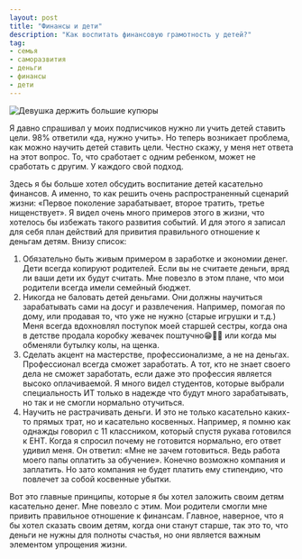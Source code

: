 ```yaml
---
layout: post
title: "Финансы и дети"
description: "Как воспитать финансовую грамотность у детей?"
tag:
- семья
- саморазвития
- деньги
- финансы
- дети
---
```

![Девушка держить большие купюры][header]

Я давно спрашивал у моих подписчиков нужно ли учить детей ставить цели. 98% ответили «да, нужно учить». Но теперь возникает проблема, как можно научить детей ставить цели. Честно скажу, у меня нет ответа на этот вопрос. То, что сработает с одним ребенком, может не сработать с другим. У каждого свой подход. 

Здесь я бы больше хотел обсудить воспитание детей касательно финансов. А именно, то как решить очень распространенный сценарий жизни: «Первое поколение зарабатывает, второе тратить, третье нищенствует». Я видел очень много примеров этого в жизни, что хотелось бы избежать такого развития событий. И для этого я записал для себя план действий для привития правильного отношение к деньгам детям. Внизу список:

1. Обязательно быть живым примером в заработке и  экономии денег. Дети всегда копируют родителей. Если вы не считаете деньги, вряд ли ваши дети их будут считать. Мне повезло в этом плане, что мои родители всегда имели семейный бюджет. 
2. Никогда не баловать детей деньгами. Они должны научиться зарабатывать сами на досуг и развлечения. Например, помогая по дому, или продавая то, что уже не нужно (старые игрушки и т.д.) Меня всегда вдохновлял поступок моей старшей сестры, когда она в детстве продала коробку жевачек поштучно😁👍🏻 или когда мы обменяли бутылку колы, на щенка. 
3. Сделать акцент на мастерстве, профессионализме, а не на деньгах. Профессионал всегда сможет заработать. А тот, кто не знает своего дела не сможет заработать, если даже это профессия является высоко оплачиваемой. Я много видел студентов, которые выбрали специальность ИТ только в надежде что будут много зарабатывать, но так и не смогли нормально отучиться. 
4. Научить не растрачивать деньги. И это не только касательно каких-то прямых трат, но и касательно косвенных. Например, я помню как однажды говорил с 11 классником, который спустя рукава готовился к ЕНТ. Когда я спросил почему не готовится нормально, его ответ удивил меня. Он ответил: «Мне не зачем готовиться. Ведь работа моего папы оплатить за обучение». Конечно возможно компания и заплатить. Но зато компания не будет платить ему стипендию, что повлечет за собой косвенные убытки.

Вот это главные принципы, которые я бы хотел заложить своим детям касательно денег. Мне повезло с этим. Мои родители смогли мне привить правильное отношение к финансам. Главное, наверное, что я бы хотел сказать своим детям, когда они станут старше, так это то, что деньги не нужны для полноты счастья, но они является важным элементом упрощения жизни. 

[header]: {{site.url}}/assets/images/posts/finance-children.jpg
